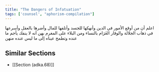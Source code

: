 ```yaml
---
title: "The Dangers of Infatuation"
tags: ['counsel', "aphorism-compilation"]
---
```


 اعلم أن من أوقع الأمور في الدين وأنهكها للجسد وأتلفها للمال وأضرها بالعقل وأسرعها في ذهاب الجلالة والوقار الغَرَام بالنساء ومن البلاء على المغرم بهن أنه لا ينفك يأجم ما عنده وتطمح عيناه إلى ما ليس عنده منهن

## Similar Sections
- [[Section (adka.68)]]
